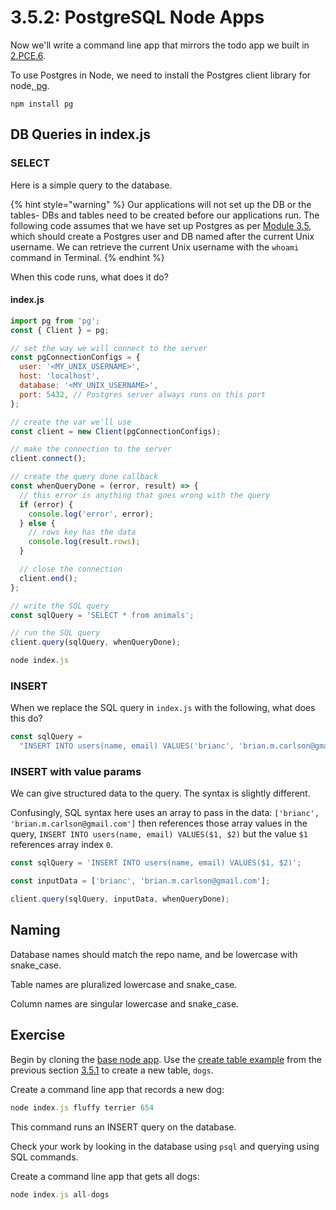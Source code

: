 # 3.5.2: PostgreSQL Node Apps

Now we'll write a command line app that mirrors the todo app we built in [2.PCE.6](../../2-back-end-basics/2.pce-post-class-exercises/2.pce.6-todo-list-json.md).

To use Postgres in Node, we need to install the Postgres client library for node,[ pg](https://www.npmjs.com/package/pg).

```text
npm install pg
```

## DB Queries in index.js

### SELECT

Here is a simple query to the database.

{% hint style="warning" %}
Our applications will not set up the DB or the tables- DBs and tables need to be created before our applications run. The following code assumes that we have set up Postgres as per [Module 3.5](./#setup), which should create a Postgres user and DB named after the current Unix username. We can retrieve the current Unix username with the `whoami` command in Terminal.
{% endhint %}

When this code runs, what does it do?

#### index.js

```javascript
import pg from 'pg';
const { Client } = pg;

// set the way we will connect to the server
const pgConnectionConfigs = {
  user: '<MY_UNIX_USERNAME>',
  host: 'localhost',
  database: '<MY_UNIX_USERNAME>',
  port: 5432, // Postgres server always runs on this port
};

// create the var we'll use
const client = new Client(pgConnectionConfigs);

// make the connection to the server
client.connect();

// create the query done callback
const whenQueryDone = (error, result) => {
  // this error is anything that goes wrong with the query
  if (error) {
    console.log('error', error);
  } else {
    // rows key has the data
    console.log(result.rows);
  }

  // close the connection
  client.end();
};

// write the SQL query
const sqlQuery = 'SELECT * from animals';

// run the SQL query
client.query(sqlQuery, whenQueryDone);
```

```javascript
node index.js
```

### INSERT

When we replace the SQL query in `index.js` with the following, what does this do?

```javascript
const sqlQuery =
  "INSERT INTO users(name, email) VALUES('brianc', 'brian.m.carlson@gmail.com')";
```

### INSERT with value params

We can give structured data to the query. The syntax is slightly different.

Confusingly, SQL syntax here uses an array to pass in the data: `['brianc', 'brian.m.carlson@gmail.com']` then references those array values in the query, `INSERT INTO users(name, email) VALUES($1, $2)` but the value `$1` references array index `0`.

```javascript
const sqlQuery = 'INSERT INTO users(name, email) VALUES($1, $2)';

const inputData = ['brianc', 'brian.m.carlson@gmail.com'];

client.query(sqlQuery, inputData, whenQueryDone);
```

## Naming

Database names should match the repo name, and be lowercase with snake\_case. 

Table names are pluralized lowercase and snake\_case.

Column names are singular lowercase and snake\_case.

## Exercise

Begin by cloning the [base node app](https://github.com/rocketacademy/base-node-swe1). Use the [create table example](3.5.1-postgresql.md#create-table) from the previous section [3.5.1](3.5.1-postgresql.md) to create a new table, `dogs`.

Create a command line app that records a new dog:

```javascript
node index.js fluffy terrier 654
```

This command runs an INSERT query on the database.

Check your work by looking in the database using `psql` and querying using SQL commands.

Create a command line app that gets all dogs:

```javascript
node index.js all-dogs
```

